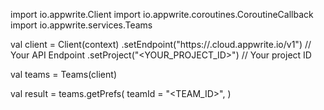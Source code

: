 import io.appwrite.Client
import io.appwrite.coroutines.CoroutineCallback
import io.appwrite.services.Teams

val client = Client(context)
    .setEndpoint("https://<REGION>.cloud.appwrite.io/v1") // Your API Endpoint
    .setProject("<YOUR_PROJECT_ID>") // Your project ID

val teams = Teams(client)

val result = teams.getPrefs(
    teamId = "<TEAM_ID>", 
)